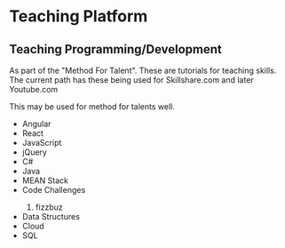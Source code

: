 <body>
  <h1>Teaching Platform </h1>
<h2>Teaching Programming/Development</h2>
  
  <p>As part of the "Method For Talent". These are tutorials for teaching skills. The current path has these being used for Skillshare.com and later Youtube.com</p>  <p>This may be used for method for talents well.</p>
  <ul>
  <li>Angular</li>
  <li>React</li>
  <li>JavaScript</li>
   <li>jQuery</li>
  <li>C#</li>
  <li>Java</li>
  
  <li>MEAN Stack  </li>
  <li>Code Challenges</li>
  <ol><li>fizzbuz</li></ol>
  <li>Data Structures</li>
  <li>Cloud</li>
  
  <li>SQL</li>
  
</ul>
</body>

